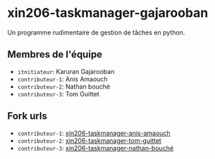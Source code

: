 # xin206-taskmanager-gajarooban

Un programme rudimentaire de gestion de tâches en python.

## Membres de l'équipe
- `itnitiateur`: Karuran Gajarooban 
- `contributeur-1`: Anis Amaouch 
- `contributeur-2`: Nathan bouché 
- `contributeur-3`: Tom Guittet

## Fork urls
- `contributeur-1`: [xin206-taskmanager-anis-amaouch](https://github.com/Scriptcss/xin206-taskmanager-amaouch-anis.git
)
- `contributeur-2`: [xin206-taskmanager-tom-guittet](https://github.com/dynanoir16/xin206-taskmanager-guittet
)
- `contributeur-3`: [xin206-taskmanager-nathan-bouché](https://github.com/II-PTM-II/xin206-taskmanager-bouche )
